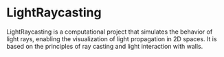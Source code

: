 # LightRaycasting
LightRaycasting is a computational project that simulates the behavior of light rays, enabling the visualization of light propagation in 2D spaces. It is based on the principles of ray casting and light interaction with walls.
